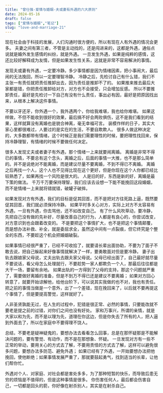 ```yaml
---
title: "曾仕强-爱情与婚姻-夫或妻有外遇的六大原则"
date: 2024-05-16
draft: false
tags: ["爱情与婚姻","笔记"]
slug: "love-and-marriage-21"
---
```


现在社会由于科技的发展，人们沟通时很方便的，所以有现在人有外遇的情况会更多。
夫妻之间有第三者，不管是主动找的，还是闯进来的，这都是外遇，通俗点说就是婚外发生感情的纠纷，就是外遇。
一旦发生外遇，如果是纯粹的感情，这还比较好解释成为友情，但是如果发生性关系，这就是非常不容易解决的事情。

发现夫或妻有外遇，一定要冷静。多少事情都是因为情绪因素，把小事闹大，最后闹的无法挽回，所以一定要理智冷静。
冷静之后，先检讨自己有什么错，我们不主张一有责任就把责任推卸出去，因为责任是推卸不了的。
如果推来推去最后大家都是错，你把责任推卸给对方，对方也不会接受，只会增加反感。
所以不要推卸责任，最好是先检讨一下自己有没有什么责任，事出必有因，最好是把原因找出来，从根本上解决这件事情。

不要以牙还牙，你外遇一个，我外遇两个，你给我难堪，我也给你难堪。
如果这样做，不但不能收到很好的效果，最后搞不好会两败俱伤，这不是我们看到的结果，这样就算没有离婚也是貌合神离，毫无幸福可言。
装模作样的日子，其实大家心里都很难过，人要过的是实在的生活，不要自欺欺人。
很多人做这种决定的，大多数都带有情绪，这个时候正是我们需要理性的时候，要把理性找回来，保持冷静理智，有情绪的时候不要做任何决定。

很多人发现丈夫或者妻子有外遇，那个情绪一上来就要闹离婚。
离婚是非常不得已的事情，不要总有这个念头，离婚之后，后面的事情一大推，也不是那么简单的。并不是说绝对不能离婚，而是建议尽量不要离婚，不到不得已不离婚。
离婚之后再找一个人，这个人也不见得比现在这个更好，但是你现在这个人你都已经比较熟悉了，如果再找一个风险是很大的。
人是旧的好，东西是新的好，离婚是最下策的做法。
千万千万要保持理智，我们应该去设想一下能不能挽回这段婚姻，而不是情绪一上来就将错就错，破罐子破摔。

如果发现对方有外遇，我们的目标是促其回首，而不是把对方往死路上逼，既然要促其回首，我们就必须保持冷静。
如果平时多关心对方，实际上对方不太容易有外遇，一旦有外遇，你去骂他，还不如改变自己。
有了什么风吹草动，要冷静，先把自己没有做的先补好，尽量改善自己的行为，人都是有良心的，你尝试改变，对方意识到也会跟着改变的。
不是要把这个事情扩大，也不是把这个事情颠覆，而是想办法补救、补全，就是委屈求全，虽然这中间有一点裂痕，但它终究是个整全的东西，不要趁这个机会把婚姻破裂。

如果事情已经很严重了，已经不可收拾了，就要请长辈出面协助，不要为了面子不敢去说，把自己躲起来好像事情就解决了一样，要勇敢面对但是要冷静。
妻子出轨去跟娘家父母说，丈夫出轨去跟夫家父母说。父母已经出面了，自己最好就尽量不要说话，看父母怎么处理就行，不要趁势一家人都欺负一个人，那最后往往都是大干一场，要留有余地。
如果出轨的一方得到了父母的支持，那这个问题就严重了，需要做好离婚的准备，但是不到万不得已还是建议不要离婚；
如果对方回心转意了，就要开始谅解他，给他台阶下，可以说其实我做的也不对，我也有责任。把之前的事情当做是一个意外，出了一个差错，现在挽回来了，以后就不要再提这个事情了，但是要提高警觉，这样就好了。

人非圣贤孰能无过，在人生的过程中，犯错是很正常、必然的事情，只要能改就不要老是提之前的过错，对你们之间也没有好处。
家和万事兴，所谓的亲情，就是大家以和为先，而不是以理为先，道理在你这边，但是你失去了所有的人，把人逼到外面去了，所以在家庭中不要得理不饶人。

总结，不要老是疑神疑鬼的，要想办法去看看怎么回事，总是在那怀疑那是不能解决问题的，要有警觉、有动作，而不是在那想象、怀疑。
一旦发现对方有一些不正常的举动，要用关心的方式去了解，不要用责怪的方式去了解，这样可以避免很多问题，要想办法多防范、避免外遇；
如果已经有了外遇，一开始要想办法把他挽回，使他断绝；如果事情发展严重了，那就要鼓起勇气，找到适当的长辈，让他们帮你忙。

外遇对个人、对家庭、对社会都是害处多多，为了那种短暂的快乐，而导致后患无穷的烦恼是不值得的，但是这种事情是很多。
你伤害任何人，最后都会伤害自己，一切都是回头的箭，你好像在射杀别人，其实是在射杀自己。
